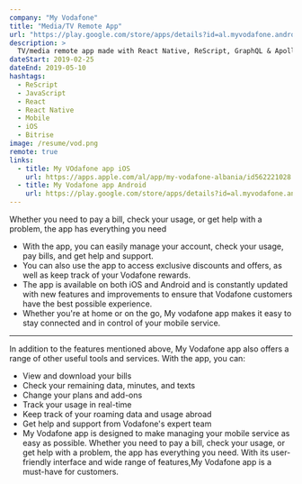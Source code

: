 ```yaml
---
company: "My Vodafone"
title: "Media/TV Remote App"
url: "https://play.google.com/store/apps/details?id=al.myvodafone.android&hl=sq&gl=US"
description: >
  TV/media remote app made with React Native, ReScript, GraphQL & Apollo
dateStart: 2019-02-25
dateEnd: 2019-05-10
hashtags:
  - ReScript
  - JavaScript
  - React
  - React Native
  - Mobile
  - iOS
  - Bitrise
image: /resume/vod.png
remote: true
links:
  - title: My VOdafone app iOS
    url: https://apps.apple.com/al/app/my-vodafone-albania/id562221028
  - title: My Vodafone app Android
    url: https://play.google.com/store/apps/details?id=al.myvodafone.android&hl=sq&gl=US
---
```

Whether you need to pay a bill, check your usage, or get help with a problem, the app has everything you need

-  With the app, you can easily manage your account, check your usage, pay bills, and get help and support. 
- You can also use the app to access exclusive discounts and offers, as well as keep track of your Vodafone rewards. 
- The app is available on both iOS and Android and is constantly updated with new features and improvements to ensure that Vodafone customers have the best possible experience. 
- Whether you're at home or on the go, My vodafone app makes it easy to stay connected and in control of your mobile service.



---

In addition to the features mentioned above, My Vodafone app also offers a range of other useful tools and services. With the app, you can:

- View and download your bills
- Check your remaining data, minutes, and texts
- Change your plans and add-ons
- Track your usage in real-time
- Keep track of your roaming data and usage abroad
- Get help and support from Vodafone's expert team
- My Vodafone app is designed to make managing your mobile service as easy as possible. Whether you need to pay a bill, check your usage, or get help with a problem, the app has everything you need. With its user-friendly interface and wide range of features,My Vodafone app is a must-have for customers.
